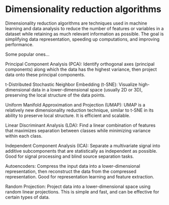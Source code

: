 # Dimensionality reduction algorithms 

Dimensionality reduction algorithms are techniques used in machine learning and data analysis to reduce the number of features or variables in a dataset while retaining as much relevant information as possible. The goal is simplifying data representation, speeding up computations, and improving  performance.

Some popular ones…

Principal Component Analysis (PCA): Identify orthogonal axes (principal components) along which the data has the highest variance, then project data onto these principal components.

t-Distributed Stochastic Neighbor Embedding (t-SNE): Visualize high-dimensional data in a lower-dimensional space (usually 2D or 3D), preserving the local structure of the data points.

Uniform Manifold Approximation and Projection (UMAP): UMAP is a relatively new dimensionality reduction technique, similar to t-SNE in its ability to preserve local structure. It is efficient and scalable.

Linear Discriminant Analysis (LDA): Find a linear combination of features that maximizes separation between classes while minimizing variance within each class.

Independent Component Analysis (ICA): Separate a multivariate signal into additive subcomponents that are statistically as independent as possible. Good for signal processing and blind source separation tasks.

Autoencoders: Compress the input data into a lower-dimensional representation, then reconstruct the data from the compressed representation. Good for representation learning and feature extraction.

Random Projection: Project data into a lower-dimensional space using random linear projections. This is simple and fast, and can be effective for certain types of data.
